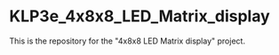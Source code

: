 # KLP3e_4x8x8_LED_Matrix_display
This is the repository for the "4x8x8 LED Matrix display" project.
